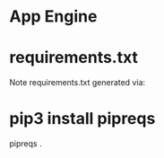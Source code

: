 
# App Engine

# requirements.txt
Note requirements.txt generated via:
# pip3 install pipreqs
pipreqs .
